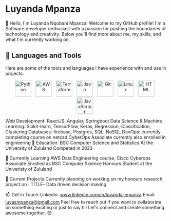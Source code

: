 # Luyanda Mpanza

👋 Hello, I'm Luyanda Nqobani Mpanza!
Welcome to my GitHub profile! I'm a Software developer enthusiast with a passion for pushing the boundaries of technology and creativity. Below you'll find more about me, my skills, and what I'm currently working on.


## 🧰 Languages and Tools
Here are some of the tools and languages I have experience with and use in projects:
<p align="center">
<img align="centre" alt="Python" width="50px" style="padding-right:10px;" src="https://cdn.jsdelivr.net/gh/devicons/devicon/icons/python/python-plain.svg" />
<img align="centre" alt="AWS" width="50px" style="padding-right:10px;" src="https://cdn.jsdelivr.net/gh/devicons/devicon/icons/amazonwebservices/amazonwebservices-original.svg" />
<img align="centre" alt="Terraform" width="50px" style="padding-right:10px;" src="https://cdn.jsdelivr.net/gh/devicons/devicon/icons/terraform/terraform-original.svg" />
<img align="centre" alt="Java" width="50px" style="padding-right:10px;" src="https://www.vectorlogo.zone/util/preview.html?image=/logos/java/java-horizontal.svg" />
<img align="centre" alt="Git" width="50px" style="padding-right:10px;" src="https://cdn.jsdelivr.net/gh/devicons/devicon/icons/git/git-original.svg" />
<img align="centre" alt="Linux" width="50px" style="padding-right:10px;" src="https://cdn.jsdelivr.net/gh/devicons/devicon/icons/linux/linux-original.svg" />
<img align="centre" alt="HTML" width="50px" style="padding-right:10px;" src="https://cdn.jsdelivr.net/gh/devicons/devicon/icons/html5/html5-plain.svg" />
<img align="centre" alt="JavaScript" width="50px" style="padding-right:10px;" src="https://cdn.jsdelivr.net/gh/devicons/devicon/icons/javascript/javascript-plain.svg" />    
</p>

Web Development: ReactJS, Angular, Springboot 
Data Science & Machine Learning: Scikit-learn, TensorFlow, Keras, Regression, Classification, Clustering
Databases: firebase, Postgres, SQL, NoSQL
DevOps: currently completing course on netcad CyberOps Associate
currently also enrolled in engineering
💼 Education:
BSC Computer Science and Statistics At the University of Zululand Competed in 2023


🌱 Currently Learning
AWS Data Engineering course, Cisco Cyberops Associate
Enrolled as BSC Computer Science Honours Student at the Univeristy of Zululand

🔭 Current Projects
Currently planning on working on my honours research project on : TITLE- Data driven decision making 

📫 Get in Touch
LinkedIn: www.linkedin.com/in/luyanda-mpanza
Email: luyasmpanza@gmail.com
Feel free to reach out if you want to collaborate on something exciting or just to say hi! Let's connect and create something awesome together. 😊

